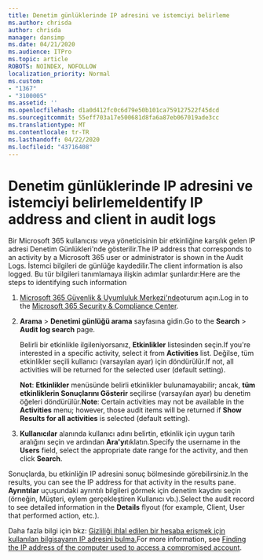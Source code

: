 ```yaml
---
title: Denetim günlüklerinde IP adresini ve istemciyi belirleme
ms.author: chrisda
author: chrisda
manager: dansimp
ms.date: 04/21/2020
ms.audience: ITPro
ms.topic: article
ROBOTS: NOINDEX, NOFOLLOW
localization_priority: Normal
ms.custom:
- "1367"
- "3100005"
ms.assetid: ''
ms.openlocfilehash: d1a0d412fc0c6d79e50b101ca759127522f45dcd
ms.sourcegitcommit: 55eff703a17e500681d8fa6a87eb067019ade3cc
ms.translationtype: MT
ms.contentlocale: tr-TR
ms.lasthandoff: 04/22/2020
ms.locfileid: "43716408"
---
```

# <a name="identify-ip-address-and-client-in-audit-logs"></a><span data-ttu-id="eb160-102">Denetim günlüklerinde IP adresini ve istemciyi belirleme</span><span class="sxs-lookup"><span data-stu-id="eb160-102">Identify IP address and client in audit logs</span></span>

<span data-ttu-id="eb160-103">Bir Microsoft 365 kullanıcısı veya yöneticisinin bir etkinliğine karşılık gelen IP adresi Denetim Günlükleri'nde gösterilir.</span><span class="sxs-lookup"><span data-stu-id="eb160-103">The IP address that corresponds to an activity by a Microsoft 365 user or administrator is shown in the Audit Logs.</span></span> <span data-ttu-id="eb160-104">İstemci bilgileri de günlüğe kaydedilir.</span><span class="sxs-lookup"><span data-stu-id="eb160-104">The client information is also logged.</span></span> <span data-ttu-id="eb160-105">Bu tür bilgileri tanımlamaya ilişkin adımlar şunlardır:</span><span class="sxs-lookup"><span data-stu-id="eb160-105">Here are the steps to identifying such information</span></span>

1. <span data-ttu-id="eb160-106">[Microsoft 365 Güvenlik & Uyumluluk Merkezi'nde](https://protection.office.com/)oturum açın.</span><span class="sxs-lookup"><span data-stu-id="eb160-106">Log in to the [Microsoft 365 Security & Compliance Center](https://protection.office.com/).</span></span>

2. <span data-ttu-id="eb160-107">**Arama** > **Denetimi günlüğü arama** sayfasına gidin.</span><span class="sxs-lookup"><span data-stu-id="eb160-107">Go to the **Search** > **Audit log search** page.</span></span>

   <span data-ttu-id="eb160-108">Belirli bir etkinlikle ilgileniyorsanız, **Etkinlikler** listesinden seçin.</span><span class="sxs-lookup"><span data-stu-id="eb160-108">If you're interested in a specific activity, select it from **Activities** list.</span></span> <span data-ttu-id="eb160-109">Değilse, tüm etkinlikler seçili kullanıcı (varsayılan ayar) için döndürülür.</span><span class="sxs-lookup"><span data-stu-id="eb160-109">If not, all activities will be returned for the selected user (default setting).</span></span>

   <span data-ttu-id="eb160-110">**Not**: **Etkinlikler** menüsünde belirli etkinlikler bulunamayabilir; ancak, **tüm etkinliklerin Sonuçlarını Gösterir** seçilirse (varsayılan ayar) bu denetim öğeleri döndürülür.</span><span class="sxs-lookup"><span data-stu-id="eb160-110">**Note**: Certain activities may not be available in the **Activities** menu; however, those audit items will be returned if **Show Results for all activities** is selected (default setting).</span></span>

3. <span data-ttu-id="eb160-111">**Kullanıcılar** alanında kullanıcı adını belirtin, etkinlik için uygun tarih aralığını seçin ve ardından **Ara'yı**tıklatın.</span><span class="sxs-lookup"><span data-stu-id="eb160-111">Specify the username in the **Users** field, select the appropriate date range for the activity, and then click **Search**.</span></span>

<span data-ttu-id="eb160-112">Sonuçlarda, bu etkinliğin IP adresini sonuç bölmesinde görebilirsiniz.</span><span class="sxs-lookup"><span data-stu-id="eb160-112">In the results, you can see the IP address for that activity in the results pane.</span></span> <span data-ttu-id="eb160-113">**Ayrıntılar** uçuşundaki ayrıntılı bilgileri görmek için denetim kaydını seçin (örneğin, Müşteri, eylem gerçekleştiren Kullanıcı vb.).</span><span class="sxs-lookup"><span data-stu-id="eb160-113">Select the audit record to see detailed information in the **Details** flyout (for example, Client, User that performed action, etc.).</span></span>

<span data-ttu-id="eb160-114">Daha fazla bilgi için bkz: [Gizliliği ihlal edilen bir hesaba erişmek için kullanılan bilgisayarın IP adresini bulma.](https://docs.microsoft.com/office365/securitycompliance/auditing-troubleshooting-scenarios#finding-the-ip-address-of-the-computer-used-to-access-a-compromised-account)</span><span class="sxs-lookup"><span data-stu-id="eb160-114">For more information, see [Finding the IP address of the computer used to access a compromised account](https://docs.microsoft.com/office365/securitycompliance/auditing-troubleshooting-scenarios#finding-the-ip-address-of-the-computer-used-to-access-a-compromised-account).</span></span>
